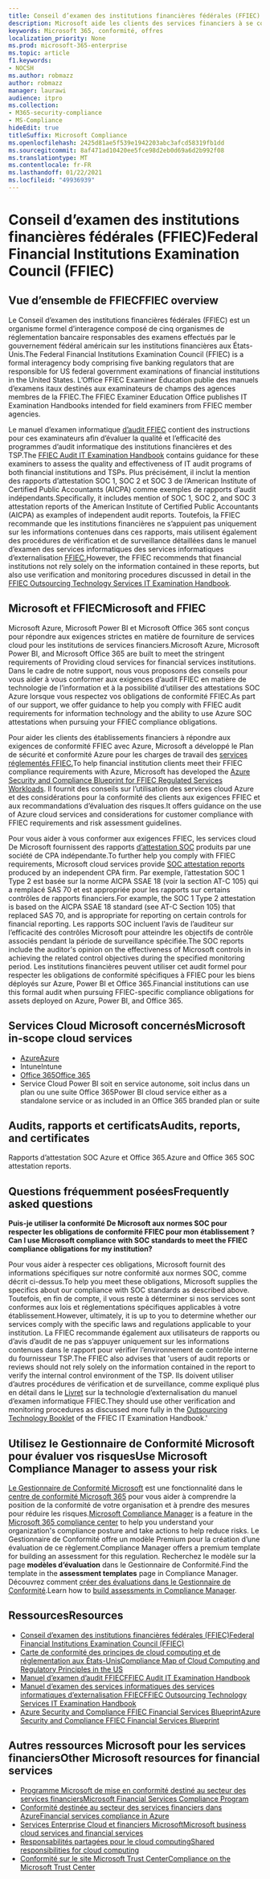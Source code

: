```yaml
---
title: Conseil d’examen des institutions financières fédérales (FFIEC)
description: Microsoft aide les clients des services financiers à se conformer aux exigences d’audit du Conseil d’examen des institutions financières fédérales (FFIEC).
keywords: Microsoft 365, conformité, offres
localization_priority: None
ms.prod: microsoft-365-enterprise
ms.topic: article
f1.keywords:
- NOCSH
ms.author: robmazz
author: robmazz
manager: laurawi
audience: itpro
ms.collection:
- M365-security-compliance
- MS-Compliance
hideEdit: true
titleSuffix: Microsoft Compliance
ms.openlocfilehash: 2425d81ae5f539e1942203abc3afcd58319fb1dd
ms.sourcegitcommit: 8af471ad10420ee5fce98d2eb0d69a6d2b992f08
ms.translationtype: MT
ms.contentlocale: fr-FR
ms.lasthandoff: 01/22/2021
ms.locfileid: "49936939"
---
```

# <a name="federal-financial-institutions-examination-council-ffiec"></a><span data-ttu-id="f86ee-104">Conseil d’examen des institutions financières fédérales (FFIEC)</span><span class="sxs-lookup"><span data-stu-id="f86ee-104">Federal Financial Institutions Examination Council (FFIEC)</span></span>

## <a name="ffiec-overview"></a><span data-ttu-id="f86ee-105">Vue d’ensemble de FFIEC</span><span class="sxs-lookup"><span data-stu-id="f86ee-105">FFIEC overview</span></span>

<span data-ttu-id="f86ee-106">Le Conseil d’examen des institutions financières fédérales (FFIEC) est un organisme formel d’interagence composé de cinq organismes de réglementation bancaire responsables des examens effectués par le gouvernement fédéral américain sur les institutions financières aux États-Unis.</span><span class="sxs-lookup"><span data-stu-id="f86ee-106">The Federal Financial Institutions Examination Council (FFIEC) is a formal interagency body comprising five banking regulators that are responsible for US federal government examinations of financial institutions in the United States.</span></span> <span data-ttu-id="f86ee-107">L’Office FFIEC Examiner Éducation publie des manuels d’examens itaux destinés aux examinateurs de champs des agences membres de la FFIEC.</span><span class="sxs-lookup"><span data-stu-id="f86ee-107">The FFIEC Examiner Education Office publishes IT Examination Handbooks intended for field examiners from FFIEC member agencies.</span></span>

<span data-ttu-id="f86ee-108">Le manuel d’examen informatique [d’audit FFIEC](https://ithandbook.ffiec.gov/it-booklets/audit.aspx) contient des instructions pour ces examinateurs afin d’évaluer la qualité et l’efficacité des programmes d’audit informatique des institutions financières et des TSP.</span><span class="sxs-lookup"><span data-stu-id="f86ee-108">The [FFIEC Audit IT Examination Handbook](https://ithandbook.ffiec.gov/it-booklets/audit.aspx) contains guidance for these examiners to assess the quality and effectiveness of IT audit programs of both financial institutions and TSPs.</span></span> <span data-ttu-id="f86ee-109">Plus précisément, il inclut la mention des rapports d’attestation SOC 1, SOC 2 et SOC 3 de l’American Institute of Certified Public Accountants (AICPA) comme exemples de rapports d’audit indépendants.</span><span class="sxs-lookup"><span data-stu-id="f86ee-109">Specifically, it includes mention of SOC 1, SOC 2, and SOC 3 attestation reports of the American Institute of Certified Public Accountants (AICPA) as examples of independent audit reports.</span></span> <span data-ttu-id="f86ee-110">Toutefois, la FFIEC recommande que les institutions financières ne s’appuient pas uniquement sur les informations contenues dans ces rapports, mais utilisent également des procédures de vérification et de surveillance détaillées dans le manuel d’examen des services informatiques des services informatiques d’externalisation [FFIEC.](https://ithandbook.ffiec.gov/it-booklets/outsourcing-technology-services.aspx)</span><span class="sxs-lookup"><span data-stu-id="f86ee-110">However, the FFIEC recommends that financial institutions not rely solely on the information contained in these reports, but also use verification and monitoring procedures discussed in detail in the [FFIEC Outsourcing Technology Services IT Examination Handbook](https://ithandbook.ffiec.gov/it-booklets/outsourcing-technology-services.aspx).</span></span>

## <a name="microsoft-and-ffiec"></a><span data-ttu-id="f86ee-111">Microsoft et FFIEC</span><span class="sxs-lookup"><span data-stu-id="f86ee-111">Microsoft and FFIEC</span></span>

<span data-ttu-id="f86ee-112">Microsoft Azure, Microsoft Power BI et Microsoft Office 365 sont conçus pour répondre aux exigences strictes en matière de fourniture de services cloud pour les institutions de services financiers.</span><span class="sxs-lookup"><span data-stu-id="f86ee-112">Microsoft Azure, Microsoft Power BI, and Microsoft Office 365 are built to meet the stringent requirements of Providing cloud services for financial services institutions.</span></span> <span data-ttu-id="f86ee-113">Dans le cadre de notre support, nous vous proposons des conseils pour vous aider à vous conformer aux exigences d’audit FFIEC en matière de technologie de l’information et à la possibilité d’utiliser des attestations SOC Azure lorsque vous respectez vos obligations de conformité FFIEC.</span><span class="sxs-lookup"><span data-stu-id="f86ee-113">As part of our support, we offer guidance to help you comply with FFIEC audit requirements for information technology and the ability to use Azure SOC attestations when pursuing your FFIEC compliance obligations.</span></span>

<span data-ttu-id="f86ee-114">Pour aider les clients des établissements financiers à répondre aux exigences de conformité FFIEC avec Azure, Microsoft a développé le Plan de sécurité et conformité Azure pour les charges de travail des [services réglementés FFIEC.](https://servicetrust.microsoft.com/ViewPage/FFIECBlueprint)</span><span class="sxs-lookup"><span data-stu-id="f86ee-114">To help financial institution clients meet their FFIEC compliance requirements with Azure, Microsoft has developed the [Azure Security and Compliance Blueprint for FFIEC Regulated Services Workloads](https://servicetrust.microsoft.com/ViewPage/FFIECBlueprint).</span></span> <span data-ttu-id="f86ee-115">Il fournit des conseils sur l’utilisation des services cloud Azure et des considérations pour la conformité des clients aux exigences FFIEC et aux recommandations d’évaluation des risques.</span><span class="sxs-lookup"><span data-stu-id="f86ee-115">It offers guidance on the use of Azure cloud services and considerations for customer compliance with FFIEC requirements and risk assessment guidelines.</span></span>

<span data-ttu-id="f86ee-116">Pour vous aider à vous conformer aux exigences FFIEC, les services cloud De Microsoft fournissent des rapports [d’attestation SOC](offering-SOC.md) produits par une société de CPA indépendante.</span><span class="sxs-lookup"><span data-stu-id="f86ee-116">To further help you comply with FFIEC requirements, Microsoft cloud services provide [SOC attestation reports](offering-SOC.md) produced by an independent CPA firm.</span></span> <span data-ttu-id="f86ee-117">Par exemple, l’attestation SOC 1 Type 2 est basée sur la norme AICPA SSAE 18 (voir la section AT-C 105) qui a remplacé SAS 70 et est appropriée pour les rapports sur certains contrôles de rapports financiers.</span><span class="sxs-lookup"><span data-stu-id="f86ee-117">For example, the SOC 1 Type 2 attestation is based on the AICPA SSAE 18 standard (see AT-C Section 105) that replaced SAS 70, and is appropriate for reporting on certain controls for financial reporting.</span></span> <span data-ttu-id="f86ee-118">Les rapports SOC incluent l’avis de l’auditeur sur l’efficacité des contrôles Microsoft pour atteindre les objectifs de contrôle associés pendant la période de surveillance spécifiée.</span><span class="sxs-lookup"><span data-stu-id="f86ee-118">The SOC reports include the auditor's opinion on the effectiveness of Microsoft controls in achieving the related control objectives during the specified monitoring period.</span></span> <span data-ttu-id="f86ee-119">Les institutions financières peuvent utiliser cet audit formel pour respecter les obligations de conformité spécifiques à FFIEC pour les biens déployés sur Azure, Power BI et Office 365.</span><span class="sxs-lookup"><span data-stu-id="f86ee-119">Financial institutions can use this formal audit when pursuing FFIEC-specific compliance obligations for assets deployed on Azure, Power BI, and Office 365.</span></span>

## <a name="microsoft-in-scope-cloud-services"></a><span data-ttu-id="f86ee-120">Services Cloud Microsoft concernés</span><span class="sxs-lookup"><span data-stu-id="f86ee-120">Microsoft in-scope cloud services</span></span>

- [<span data-ttu-id="f86ee-121">Azure</span><span class="sxs-lookup"><span data-stu-id="f86ee-121">Azure</span></span>](https://aka.ms/AzureCompliance)
- <span data-ttu-id="f86ee-122">Intune</span><span class="sxs-lookup"><span data-stu-id="f86ee-122">Intune</span></span>
- [<span data-ttu-id="f86ee-123">Office 365</span><span class="sxs-lookup"><span data-stu-id="f86ee-123">Office 365</span></span>](https://go.microsoft.com/fwlink/p/?LinkID=2077751)
- <span data-ttu-id="f86ee-124">Service Cloud Power BI soit en service autonome, soit inclus dans un plan ou une suite Office 365</span><span class="sxs-lookup"><span data-stu-id="f86ee-124">Power BI cloud service either as a standalone service or as included in an Office 365 branded plan or suite</span></span>

## <a name="audits-reports-and-certificates"></a><span data-ttu-id="f86ee-125">Audits, rapports et certificats</span><span class="sxs-lookup"><span data-stu-id="f86ee-125">Audits, reports, and certificates</span></span>

<span data-ttu-id="f86ee-126">Rapports d’attestation SOC Azure et Office 365.</span><span class="sxs-lookup"><span data-stu-id="f86ee-126">Azure and Office 365 SOC attestation reports.</span></span>

## <a name="frequently-asked-questions"></a><span data-ttu-id="f86ee-127">Questions fréquemment posées</span><span class="sxs-lookup"><span data-stu-id="f86ee-127">Frequently asked questions</span></span>

<span data-ttu-id="f86ee-128">**Puis-je utiliser la conformité De Microsoft aux normes SOC pour respecter les obligations de conformité FFIEC pour mon établissement ?**</span><span class="sxs-lookup"><span data-stu-id="f86ee-128">**Can I use Microsoft compliance with SOC standards to meet the FFIEC compliance obligations for my institution?**</span></span>

<span data-ttu-id="f86ee-129">Pour vous aider à respecter ces obligations, Microsoft fournit des informations spécifiques sur notre conformité aux normes SOC, comme décrit ci-dessus.</span><span class="sxs-lookup"><span data-stu-id="f86ee-129">To help you meet these obligations, Microsoft supplies the specifics about our compliance with SOC standards as described above.</span></span> <span data-ttu-id="f86ee-130">Toutefois, en fin de compte, il vous reste à déterminer si nos services sont conformes aux lois et réglementations spécifiques applicables à votre établissement.</span><span class="sxs-lookup"><span data-stu-id="f86ee-130">However, ultimately, it is up to you to determine whether our services comply with the specific laws and regulations applicable to your institution.</span></span> <span data-ttu-id="f86ee-131">La FFIEC recommande également aux utilisateurs de rapports ou d’avis d’audit de ne pas s’appuyer uniquement sur les informations contenues dans le rapport pour vérifier l’environnement de contrôle interne du fournisseur TSP.</span><span class="sxs-lookup"><span data-stu-id="f86ee-131">The FFIEC also advises that 'users of audit reports or reviews should not rely solely on the information contained in the report to verify the internal control environment of the TSP.</span></span> <span data-ttu-id="f86ee-132">Ils doivent utiliser d’autres procédures de vérification et de surveillance, comme expliqué plus en détail dans le [Livret](https://ithandbook.ffiec.gov/it-booklets/outsourcing-technology-services.aspx) sur la technologie d’externalisation du manuel d’examen informatique FFIEC.</span><span class="sxs-lookup"><span data-stu-id="f86ee-132">They should use other verification and monitoring procedures as discussed more fully in the [Outsourcing Technology Booklet](https://ithandbook.ffiec.gov/it-booklets/outsourcing-technology-services.aspx) of the FFIEC IT Examination Handbook.'</span></span>

## <a name="use-microsoft-compliance-manager-to-assess-your-risk"></a><span data-ttu-id="f86ee-133">Utilisez le Gestionnaire de Conformité Microsoft pour évaluer vos risques</span><span class="sxs-lookup"><span data-stu-id="f86ee-133">Use Microsoft Compliance Manager to assess your risk</span></span>

<span data-ttu-id="f86ee-134">[Le Gestionnaire de Conformité Microsoft](https://docs.microsoft.com/microsoft-365/compliance/compliance-manager) est une fonctionnalité dans le [centre de conformité Microsoft 365](https://docs.microsoft.com/microsoft-365/compliance/microsoft-365-compliance-center) pour vous aider à comprendre la position de la conformité de votre organisation et à prendre des mesures pour réduire les risques.</span><span class="sxs-lookup"><span data-stu-id="f86ee-134">[Microsoft Compliance Manager](https://docs.microsoft.com/microsoft-365/compliance/compliance-manager) is a feature in the [Microsoft 365 compliance center](https://docs.microsoft.com/microsoft-365/compliance/microsoft-365-compliance-center) to help you understand your organization's compliance posture and take actions to help reduce risks.</span></span> <span data-ttu-id="f86ee-135">Le Gestionnaire de Conformité offre un modèle Premium pour la création d’une évaluation de ce règlement.</span><span class="sxs-lookup"><span data-stu-id="f86ee-135">Compliance Manager offers a premium template for building an assessment for this regulation.</span></span> <span data-ttu-id="f86ee-136">Recherchez le modèle sur la page **modèles d’évaluation** dans le Gestionnaire de Conformité.</span><span class="sxs-lookup"><span data-stu-id="f86ee-136">Find the template in the **assessment templates** page in Compliance Manager.</span></span> <span data-ttu-id="f86ee-137">Découvrez comment [créer des évaluations dans le Gestionnaire de Conformité](https://docs.microsoft.com/microsoft-365/compliance/compliance-manager-assessments).</span><span class="sxs-lookup"><span data-stu-id="f86ee-137">Learn how to [build assessments in Compliance Manager](https://docs.microsoft.com/microsoft-365/compliance/compliance-manager-assessments).</span></span>

## <a name="resources"></a><span data-ttu-id="f86ee-138">Ressources</span><span class="sxs-lookup"><span data-stu-id="f86ee-138">Resources</span></span>

- [<span data-ttu-id="f86ee-139">Conseil d’examen des institutions financières fédérales (FFIEC)</span><span class="sxs-lookup"><span data-stu-id="f86ee-139">Federal Financial Institutions Examination Council (FFIEC)</span></span>](https://www.ffiec.gov/)
- [<span data-ttu-id="f86ee-140">Carte de conformité des principes de cloud computing et de réglementation aux États-Unis</span><span class="sxs-lookup"><span data-stu-id="f86ee-140">Compliance Map of Cloud Computing and Regulatory Principles in the US</span></span>](https://servicetrust.microsoft.com/ViewPage/TrustDocuments?command=Download&downloadType=Document&downloadId=5b483567-00b0-4d86-96ae-ee887dadb61c&docTab=6d000410-c9e9-11e7-9a91-892aae8839ad_Compliance_Guides)
- [<span data-ttu-id="f86ee-141">Manuel d’examen d’audit FFIEC</span><span class="sxs-lookup"><span data-stu-id="f86ee-141">FFIEC Audit IT Examination Handbook</span></span>](https://ithandbook.ffiec.gov/it-booklets/audit.aspx)
- [<span data-ttu-id="f86ee-142">Manuel d’examen des services informatiques des services informatiques d’externalisation FFIEC</span><span class="sxs-lookup"><span data-stu-id="f86ee-142">FFIEC Outsourcing Technology Services IT Examination Handbook</span></span>](https://ithandbook.ffiec.gov/it-booklets/outsourcing-technology-services.aspx)
- [<span data-ttu-id="f86ee-143">Azure Security and Compliance FFIEC Financial Services Blueprint</span><span class="sxs-lookup"><span data-stu-id="f86ee-143">Azure Security and Compliance FFIEC Financial Services Blueprint</span></span>](https://servicetrust.microsoft.com/ViewPage/FFIECBlueprint)

## <a name="other-microsoft-resources-for-financial-services"></a><span data-ttu-id="f86ee-144">Autres ressources Microsoft pour les services financiers</span><span class="sxs-lookup"><span data-stu-id="f86ee-144">Other Microsoft resources for financial services</span></span>

- [<span data-ttu-id="f86ee-145">Programme Microsoft de mise en conformité destiné au secteur des services financiers</span><span class="sxs-lookup"><span data-stu-id="f86ee-145">Microsoft Financial Services Compliance Program</span></span>](https://www.microsoft.com/download/details.aspx?id=55332)
- [<span data-ttu-id="f86ee-146">Conformité destinée au secteur des services financiers dans Azure</span><span class="sxs-lookup"><span data-stu-id="f86ee-146">Financial services compliance in Azure</span></span>](https://azure.microsoft.com/resources/videos/azurecon-2015-financial-services-compliance-in-azure/)
- [<span data-ttu-id="f86ee-147">Services Enterprise Cloud et financiers Microsoft</span><span class="sxs-lookup"><span data-stu-id="f86ee-147">Microsoft business cloud services and financial services</span></span>](https://servicetrust.microsoft.com/viewpage/financialservicesoverview)
- [<span data-ttu-id="f86ee-148">Responsabilités partagées pour le cloud computing</span><span class="sxs-lookup"><span data-stu-id="f86ee-148">Shared responsibilities for cloud computing</span></span>](https://aka.ms/sharedresponsibility)
- [<span data-ttu-id="f86ee-149">Conformité sur le site Microsoft Trust Center</span><span class="sxs-lookup"><span data-stu-id="f86ee-149">Compliance on the Microsoft Trust Center</span></span>](https://www.microsoft.com/trust-center/compliance/compliance-overview)
